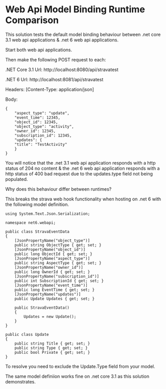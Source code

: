 # Web Api Model Binding Runtime Comparison


This solution tests the default model binding behaviour between .net core 3.1 web api applications & .net 6 web api applications.

Start both web api applications.


Then make the following POST request to each:

.NET Core 3.1 Url: http://localhost:8080/api/stravatest

.NET 6 Url: http://localhost:8081/api/stravatest

Headers: [Content-Type: application/json]

Body:

    {
        "aspect_type": "update",
        "event_time": 12345,
        "object_id": 12345,
        "object_type": "activity",
        "owner_id": 12345,
        "subscription_id": 12345,
        "updates": {
        "title": "TestActivity"        
        }
    }

You will notice that the .net 3.1 web api application responds with a http status of 204 no content & the .net 6 web api application responds with a http status of 400 bad request due to the updates.type field not being populated.

Why does this behaviour differ between runtimes?

This breaks the strava web hook functionality when hosting on .net 6 with the following model definition.


    using System.Text.Json.Serialization;

    namespace net6.webapi;

    public class StravaEventData
    {
        [JsonPropertyName("object_type")]
        public string ObjectType { get; set; }
        [JsonPropertyName("object_id")]
        public long ObjectId { get; set; }
        [JsonPropertyName("aspect_type")]
        public string AspectType { get; set; }
        [JsonPropertyName("owner_id")]
        public long OwnerId { get; set; }
        [JsonPropertyName("subscription_id")]
        public int SubscriptionId { get; set; }
        [JsonPropertyName("event_time")]
        public long EventTime { get; set; }
        [JsonPropertyName("updates")]
        public Update Updates { get; set; }

        public StravaEventData()
        {
            Updates = new Update();
        }
    }

    public class Update
    {
        public string Title { get; set; }
        public string Type { get; set; }
        public bool Private { get; set; }
    }

To resolve you need to exclude the Update.Type field from your model.

The same model definiion works fine on .net core 3.1 as this solution demonstrates.
